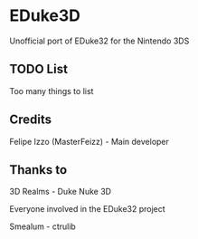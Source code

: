 # EDuke3D
Unofficial port of EDuke32 for the Nintendo 3DS

## TODO List
Too many things to list

## Credits
Felipe Izzo (MasterFeizz) - Main developer

## Thanks to
3D Realms - Duke Nuke 3D

Everyone involved in the EDuke32 project

Smealum - ctrulib